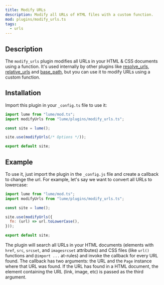 ```yaml
---
title: Modify URLs
description: Modify all URLs of HTML files with a custom function.
mod: plugins/modify_urls.ts
tags:
  - urls
---
```


## Description

The `modify_urls` plugin modifies all URLs in your HTML & CSS documents using a
function. It's used internally by other plugins like
[resolve_urls](resolve_urls.md), [relative_urls](relative_urls.md) and
[base_path](base_path.md), but you can use it to modify URLs using a custom
function.

## Installation

Import this plugin in your `_config.ts` file to use it:

```js
import lume from "lume/mod.ts";
import modifyUrls from "lume/plugins/modify_urls.ts";

const site = lume();

site.use(modifyUrls(/* Options */));

export default site;
```

## Example

To use it, just import the plugin in the `_config.js` file and create a callback
to change the url. For example, let's say we want to convert all URLs to
lowercase:

```js
import lume from "lume/mod.ts";
import modifyUrls from "lume/plugins/modify_urls.ts";

const site = lume();

site.use(modifyUrls({
  fn: (url) => url.toLowerCase(),
}));

export default site;
```

The plugin will search all URLs in your HTML documents (elements with `href`,
`src`, `srcset`, and `imagesrcset` attributes) and CSS files (like `url()`
functions and `@import ...` at-rules) and invoke the callback for every URL
found. The callback has two arguments: the URL and the `Page` instance where
that URL was found. If the URL has found in a HTML document, the element
containing the URL (link, image, etc) is passed as the third argument.
